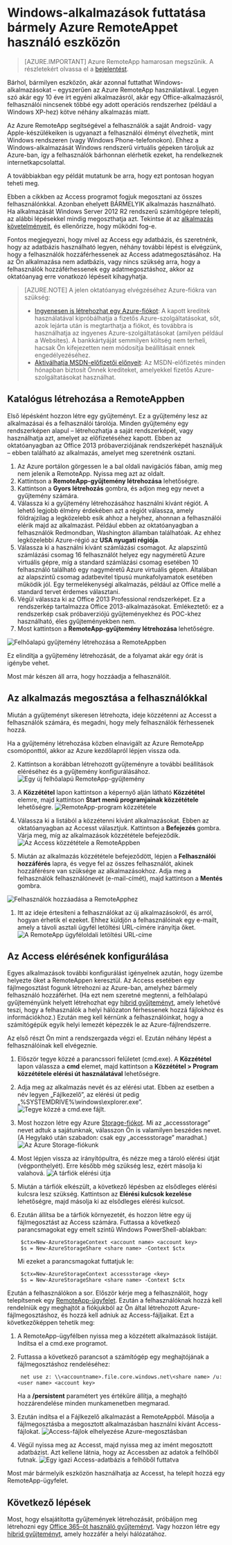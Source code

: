 <properties
   pageTitle="Windows-alkalmazások futtatása bármely Azure RemoteAppet használó eszközön | Microsoft Azure"
   description="Ismerje meg, hogyan oszthatja meg bármelyik Windows-alkalmazást a felhasználóival az Azure RemoteApp segítségével."
   services="remoteapp"
   documentationCenter=""
   authors="lizap"
   manager="mbaldwin"
   editor=""/>

<tags
   ms.service="remoteapp"
   ms.devlang="na"
   ms.topic="hero-article"
   ms.tgt_pltfrm="na"
   ms.workload="compute"
   ms.date="08/15/2016"
   ms.author="elizapo"/>


# Windows-alkalmazások futtatása bármely Azure RemoteAppet használó eszközön

> [AZURE.IMPORTANT]
> Azure RemoteApp hamarosan megszűnik. A részletekért olvassa el a [bejelentést](https://go.microsoft.com/fwlink/?linkid=821148).

Bárhol, bármilyen eszközön, akár azonnal futtathat Windows-alkalmazásokat – egyszerűen az Azure RemoteApp használatával. Legyen szó akár egy 10 éve írt egyéni alkalmazásról, akár egy Office-alkalmazásról, felhasználói nincsenek többé egy adott operációs rendszerhez (például a Windows XP-hez) kötve néhány alkalmazás miatt.

Az Azure RemoteApp segítségével a felhasználók a saját Android- vagy Apple-készülékeiken is ugyanazt a felhasználói élményt élvezhetik, mint Windows rendszeren (vagy Windows Phone-telefonokon). Ehhez a Windows-alkalmazását Windows rendszerű virtuális gépeken tároljuk az Azure-ban, így a felhasználók bárhonnan elérhetik ezeket, ha rendelkeznek internetkapcsolattal. 

A továbbiakban egy példát mutatunk be arra, hogy ezt pontosan hogyan teheti meg.

Ebben a cikkben az Access programot fogjuk megosztani az összes felhasználónkkal. Azonban ehelyett BÁRMELYIK alkalmazás használható. Ha alkalmazását Windows Server 2012 R2 rendszerű számítógépre telepíti, az alábbi lépésekkel mindig megoszthatja azt. Tekintse át az [alkalmazás követelményeit](remoteapp-appreqs.md), és ellenőrizze, hogy működni fog-e.

Fontos megjegyezni, hogy mivel az Access egy adatbázis, és szeretnénk, hogy az adatbázis használható legyen, néhány további lépést is elvégzünk, hogy a felhasználók hozzáférhessenek az Access adatmegosztásához. Ha az Ön alkalmazása nem adatbázis, vagy nincs szükség arra, hogy a felhasználók hozzáférhessenek egy adatmegosztáshoz, akkor az oktatóanyag erre vonatkozó lépéseit kihagyhatja.

> [AZURE.NOTE] <a name="note"></a>A jelen oktatóanyag elvégzéséhez Azure-fiókra van szükség:
> - [Ingyenesen is létrehozhat egy Azure-fiókot](https://azure.microsoft.com/free/?WT.mc_id=A261C142F): A kapott kreditek használatával kipróbálhatja a fizetős Azure-szolgáltatásokat, sőt, azok lejárta után is megtarthatja a fiókot, és továbbra is használhatja az ingyenes Azure-szolgáltatásokat (amilyen például a Websites). A bankkártyáját semmilyen költség nem terheli, hacsak Ön kifejezetten nem módosítja beállításait ennek engedélyezéséhez.
> - [Aktiválhatja MSDN-előfizetői előnyeit](https://azure.microsoft.com/pricing/member-offers/msdn-benefits-details/?WT.mc_id=A261C142F): Az MSDN-előfizetés minden hónapban biztosít Önnek krediteket, amelyekkel fizetős Azure-szolgáltatásokat használhat.


## Katalógus létrehozása a RemoteAppben

Első lépésként hozzon létre egy gyűjteményt. Ez a gyűjtemény lesz az alkalmazásai és a felhasználói tárolója. Minden gyűjtemény egy rendszerképen alapul – létrehozhatja a saját rendszerképét, vagy használhatja azt, amelyet az előfizetéséhez kapott. Ebben az oktatóanyagban az Office 2013 próbaverziójának rendszerképét használjuk – ebben található az alkalmazás, amelyet meg szeretnénk osztani.

1. Az Azure portálon görgessen le a bal oldali navigációs fában, amíg meg nem jelenik a RemoteApp. Nyissa meg azt az oldalt.
2. Kattintson a **RemoteApp-gyűjtemény létrehozása** lehetőségre.
3. Kattintson a **Gyors létrehozás** gombra, és adjon meg egy nevet a gyűjtemény számára.
4. Válassza ki a gyűjtemény létrehozásához használni kívánt régiót. A lehető legjobb élmény érdekében azt a régiót válassza, amely földrajzilag a legközelebb esik ahhoz a helyhez, ahonnan a felhasználói elérik majd az alkalmazást. Például ebben az oktatóanyagban a felhasználók Redmondban, Washington államban találhatóak. Az ehhez legközelebbi Azure-régió az **USA nyugati régiója**.
5. Válassza ki a használni kívánt számlázási csomagot. Az alapszintű számlázási csomag 16 felhasználót helyez egy nagyméretű Azure virtuális gépre, míg a standard számlázási csomag esetében 10 felhasználó található egy nagyméretű Azure virtuális gépen. Általában az alapszintű csomag adatbevitel típusú munkafolyamatok esetében működik jól. Egy termelékenységi alkalmazás, például az Office mellé a standard tervet érdemes választani.
6. Végül válassza ki az Office 2013 Professional rendszerképet. Ez a rendszerkép tartalmazza Office 2013-alkalmazásokat. Emlékeztető: ez a rendszerkép csak próbaverziójú gyűjteményekhez és POC-khez használható, éles gyűjteményekben nem.
7. Most kattintson a **RemoteApp-gyűjtemény létrehozása** lehetőségre.

![Felhőalapú gyűjtemény létrehozása a RemoteAppben](./media/remoteapp-anyapp/ra-anyappcreatecollection.png)

Ez elindítja a gyűjtemény létrehozását, de a folyamat akár egy órát is igénybe vehet.

Most már készen áll arra, hogy hozzáadja a felhasználóit.

## Az alkalmazás megosztása a felhasználókkal

Miután a gyűjteményt sikeresen létrehozta, ideje közzétenni az Accesst a felhasználók számára, és megadni, hogy mely felhasználók férhessenek hozzá.

Ha a gyűjtemény létrehozása közben elnavigált az Azure RemoteApp csomóponttól, akkor az Azure kezdőlapról lépjen vissza oda.

2. Kattintson a korábban létrehozott gyűjteményre a további beállítások eléréséhez és a gyűjtemény konfigurálásához.
![Egy új felhőalapú RemoteApp-gyűjtemény](./media/remoteapp-anyapp/ra-anyappcollection.png)
3. A **Közzététel** lapon kattintson a képernyő alján látható **Közzététel** elemre, majd kattintson **Start menü programjainak közzététele** lehetőségre.
![RemoteApp-program közzététele](./media/remoteapp-anyapp/ra-anyapppublish.png)
4. Válassza ki a listából a közzétenni kívánt alkalmazásokat. Ebben az oktatóanyagban az Accesst választjuk. Kattintson a **Befejezés** gombra. Várja meg, míg az alkalmazások közzététele befejeződik.
![Az Access közzététele a RemoteAppben](./media/remoteapp-anyapp/ra-anyapppublishaccess.png)


1. Miután az alkalmazás közzététele befejeződött, lépjen a **Felhasználói hozzáférés** lapra, és vegye fel az összes felhasználót, akinek hozzáférésre van szüksége az alkalmazásokhoz. Adja meg a felhasználók felhasználónevét (e-mail-címét), majd kattintson a **Mentés** gombra.

![Felhasználók hozzáadása a RemoteApphez](./media/remoteapp-anyapp/ra-anyappaddusers.png)


1. Itt az ideje értesíteni a felhasználókat az új alkalmazásokról, és arról, hogyan érhetik el ezeket. Ehhez küldjön a felhasználóinak egy e-mailt, amely a távoli asztali ügyfél letöltési URL-címére irányítja őket.
![A RemoteApp ügyféloldali letöltési URL-címe](./media/remoteapp-anyapp/ra-anyappurl.png)

## Az Access elérésének konfigurálása

Egyes alkalmazások további konfigurálást igényelnek azután, hogy üzembe helyezte őket a RemoteAppen keresztül. Az Access esetében egy fájlmegosztást fogunk létrehozni az Azure-ban, amelyhez bármely felhasználó hozzáférhet. (Ha ezt nem szeretné megtenni, a felhőalapú gyűjteményünk helyett létrehozhat egy [hibrid gyűjteményt](remoteapp-create-hybrid-deployment.md), amely lehetővé teszi, hogy a felhasználók a helyi hálózaton férhessenek hozzá fájlokhoz és információkhoz.) Ezután meg kell kérnünk a felhasználóinkat, hogy a számítógépük egyik helyi lemezét képezzék le az Azure-fájlrendszerre.

Az első részt Ön mint a rendszergazda végzi el. Ezután néhány lépést a felhasználóinak kell elvégeznie.

1. Először tegye közzé a parancssori felületet (cmd.exe). A **Közzététel** lapon válassza a **cmd** elemet, majd kattintson a **Közzététel > Program közzététele elérési út használatával** lehetőségre.
2. Adja meg az alkalmazás nevét és az elérési utat. Ebben az esetben a név legyen „Fájlkezelő”, az elérési út pedig „%SYSTEMDRIVE%\windows\explorer.exe”.
![Tegye közzé a cmd.exe fájlt.](./media/remoteapp-anyapp/ra-publishcmd.png)
3. Most hozzon létre egy Azure [Storage-fiókot](../storage/storage-create-storage-account.md). Mi az „accessstorage” nevet adtuk a sajátunknak, válasszon Ön is valamilyen beszédes nevet. (A Hegylakó után szabadon: csak egy „accessstorage” maradhat.)![Az Azure Storage-fiókunk](./media/remoteapp-anyapp/ra-anyappazurestorage.png)
4. Most lépjen vissza az irányítópultra, és nézze meg a tároló elérési útját (végponthelyét). Erre később még szükség lesz, ezért másolja ki valahová.
![A tárfiók elérési útja](./media/remoteapp-anyapp/ra-anyappstoragelocation.png)
5. Miután a tárfiók elkészült, a következő lépésben az elsődleges elérési kulcsra lesz szükség. Kattintson az **Elérési kulcsok kezelése** lehetőségre, majd másolja ki az elsődleges elérési kulcsot.
6. Ezután állítsa be a tárfiók környezetét, és hozzon létre egy új fájlmegosztást az Access számára. Futtassa a következő parancsmagokat egy emelt szintű Windows PowerShell-ablakban:

        $ctx=New-AzureStorageContext <account name> <account key>
        $s = New-AzureStorageShare <share name> -Context $ctx

    Mi ezeket a parancsmagokat futtatjuk le:

        $ctx=New-AzureStorageContext accessstorage <key>
        $s = New-AzureStorageShare <share name> -Context $ctx


Ezután a felhasználókon a sor. Először kérje meg a felhasználóit, hogy telepítsenek egy [RemoteApp-ügyfelet](remoteapp-clients.md). Ezután a felhasználóknak hozzá kell rendelniük egy meghajtót a fiókjukból az Ön által létrehozott Azure-fájlmegosztáshoz, és hozzá kell adniuk az Access-fájljaikat. Ezt a következőképpen tehetik meg:

1. A RemoteApp-ügyfélben nyissa meg a közzétett alkalmazások listáját. Indítsa el a cmd.exe programot.
2. Futtassa a következő parancsot a számítógép egy meghajtójának a fájlmegosztáshoz rendeléséhez:

        net use z: \\<accountname>.file.core.windows.net\<share name> /u:<user name> <account key>

    Ha a **/persistent** paramétert yes értékűre állítja, a meghajtó hozzárendelése minden munkamenetben megmarad.
1. Ezután indítsa el a Fájlkezelő alkalmazást a RemoteAppból. Másolja a fájlmegosztásba a megosztott alkalmazásban használni kívánt Access-fájlokat.
![Access-fájlok elhelyezése Azure-megosztásban](./media/remoteapp-anyapp/ra-anyappuseraccess.png)
1. Végül nyissa meg az Accesst, majd nyissa meg az imént megosztott adatbázist. Azt kellene látnia, hogy az Accessben az adatok a felhőből futnak.
![Egy igazi Access-adatbázis a felhőből futtatva](./media/remoteapp-anyapp/ra-anyapprunningaccess.png)

Most már bármelyik eszközön használhatja az Accesst, ha telepít hozzá egy RemoteApp-ügyfelet.

<!--Every topic should have next steps and links to the next logical set of content to keep the customer engaged-->
## Következő lépések

Most, hogy elsajátította gyűjtemények létrehozását, próbáljon meg létrehozni egy [Office 365-öt használó gyűjteményt](remoteapp-tutorial-o365anywhere.md). Vagy hozzon létre egy [hibrid gyűjteményt](remoteapp-create-hybrid-deployment.md), amely hozzáfér a helyi hálózatához.

<!--Image references-->
 



<!--HONumber=Sep16_HO4-->


